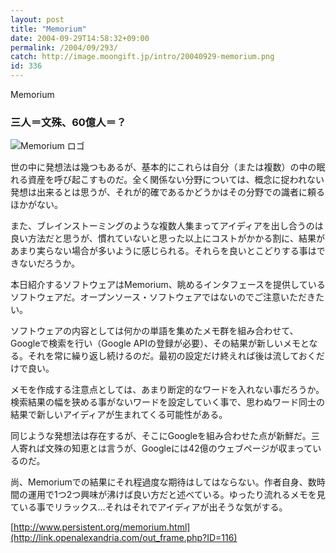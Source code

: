 ```yaml
---
layout: post
title: "Memorium"
date: 2004-09-29T14:58:32+09:00
permalink: /2004/09/293/
catch: http://image.moongift.jp/intro/20040929-memorium.png
id: 336
---
```

Memorium  
<!--more-->

### 三人＝文殊、60億人＝？
  

![Memorium ロゴ](http://image.moongift.jp/intro/20040929-memorium.png "Memorium ロゴ")

  

世の中に発想法は幾つもあるが、基本的にこれらは自分（または複数）の中の眠れる資産を呼び起こすものだ。全く関係ない分野については、概念に捉われない発想は出来るとは思うが、それが的確であるかどうかはその分野での識者に頼るほかがない。

  

また、ブレインストーミングのような複数人集まってアイディアを出し合うのは良い方法だと思うが、慣れていないと思った以上にコストがかかる割に、結果があまり実らない場合が多いように感じられる。それらを良いとこどりする事はできないだろうか。

  

本日紹介するソフトウェアはMemorium、眺めるインタフェースを提供しているソフトウェアだ。オープンソース・ソフトウェアではないのでご注意いただきたい。

  

ソフトウェアの内容としては何かの単語を集めたメモ群を組み合わせて、Googleで検索を行い（Google APIの登録が必要）、その結果が新しいメモとなる。それを常に繰り返し続けるのだ。最初の設定だけ終えれば後は流しておくだけで良い。

  

メモを作成する注意点としては、あまり断定的なワードを入れない事だろうか。検索結果の幅を狭める事がないワードを設定していく事で、思わぬワード同士の結果で新しいアイディアが生まれてくる可能性がある。

  

同じような発想法は存在するが、そこにGoogleを組み合わせた点が新鮮だ。三人寄れば文殊の知恵とは言うが、Googleには42億のウェブページが収まっているのだ。

  

尚、Memoriumでの結果にそれ程過度な期待はしてはならない。作者自身、数時間の運用で1つ2つ興味が沸けば良い方だと述べている。ゆったり流れるメモを見ている事でリラックス…それはそれでアイディアが出そうな気がする。

  

[http://www.persistent.org/memorium.html](http://link.openalexandria.com/out_frame.php?ID=116)


